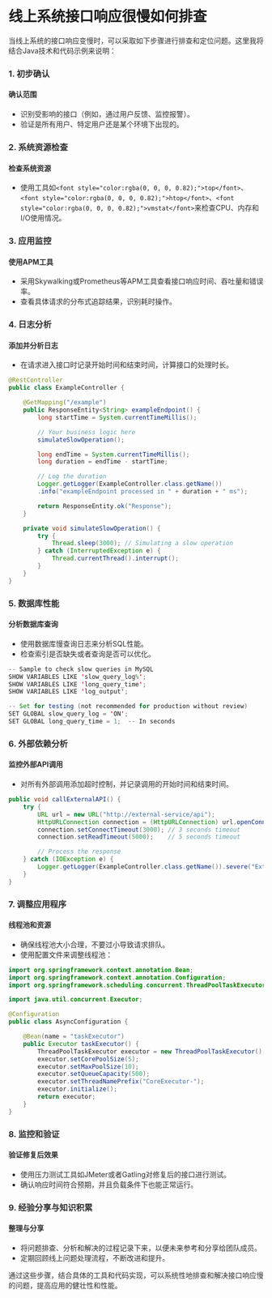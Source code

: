# 线上系统接口响应很慢如何排查

<font style="color:rgba(0, 0, 0, 0.82);">当线上系统的接口响应变慢时，可以采取如下步骤进行排查和定位问题。这里我将结合Java技术和代码示例来说明：</font>

### <font style="color:rgba(0, 0, 0, 0.82);">1. 初步确认</font>

#### <font style="color:rgba(0, 0, 0, 0.82);">确认范围</font>

+ <font style="color:rgba(0, 0, 0, 0.82);">识别受影响的接口（例如，通过用户反馈、监控报警）。</font>
+ <font style="color:rgba(0, 0, 0, 0.82);">验证是所有用户、特定用户还是某个环境下出现的。</font>

### <font style="color:rgba(0, 0, 0, 0.82);">2. 系统资源检查</font>

#### <font style="color:rgba(0, 0, 0, 0.82);">检查系统资源</font>

+ <font style="color:rgba(0, 0, 0, 0.82);">使用工具如</font>`<font style="color:rgba(0, 0, 0, 0.82);">top</font>`<font style="color:rgba(0, 0, 0, 0.82);">、</font>`<font style="color:rgba(0, 0, 0, 0.82);">htop</font>`<font style="color:rgba(0, 0, 0, 0.82);">、</font>`<font style="color:rgba(0, 0, 0, 0.82);">vmstat</font>`<font style="color:rgba(0, 0, 0, 0.82);">来检查CPU、内存和I/O使用情况。</font>

### <font style="color:rgba(0, 0, 0, 0.82);">3. 应用监控</font>

#### <font style="color:rgba(0, 0, 0, 0.82);">使用APM工具</font>

+ <font style="color:rgba(0, 0, 0, 0.82);">采用Skywalking或Prometheus等APM工具查看接口响应时间、吞吐量和错误率。</font>
+ <font style="color:rgba(0, 0, 0, 0.82);">查看具体请求的分布式追踪结果，识别耗时操作。</font>

### <font style="color:rgba(0, 0, 0, 0.82);">4. 日志分析</font>

#### <font style="color:rgba(0, 0, 0, 0.82);">添加并分析日志</font>

+ <font style="color:rgba(0, 0, 0, 0.82);">在请求进入接口时记录开始时间和结束时间，计算接口的处理时长。</font>

```java
@RestController  
public class ExampleController {  

    @GetMapping("/example")  
    public ResponseEntity<String> exampleEndpoint() {  
        long startTime = System.currentTimeMillis();  

        // Your business logic here  
        simulateSlowOperation();  

        long endTime = System.currentTimeMillis();  
        long duration = endTime - startTime;  

        // Log the duration  
        Logger.getLogger(ExampleController.class.getName())  
        .info("exampleEndpoint processed in " + duration + " ms");  

        return ResponseEntity.ok("Response");  
    }  

    private void simulateSlowOperation() {  
        try {  
            Thread.sleep(3000); // Simulating a slow operation  
        } catch (InterruptedException e) {  
            Thread.currentThread().interrupt();  
        }  
    }  
}
```

### <font style="color:rgba(0, 0, 0, 0.82);">5. 数据库性能</font>

#### <font style="color:rgba(0, 0, 0, 0.82);">分析数据库查询</font>

+ <font style="color:rgba(0, 0, 0, 0.82);">使用数据库慢查询日志来分析SQL性能。</font>
+ <font style="color:rgba(0, 0, 0, 0.82);">检查索引是否缺失或者查询是否可以优化。</font>

```java
-- Sample to check slow queries in MySQL  
SHOW VARIABLES LIKE 'slow_query_log%';  
SHOW VARIABLES LIKE 'long_query_time';  
SHOW VARIABLES LIKE 'log_output';  

-- Set for testing (not recommended for production without review)  
SET GLOBAL slow_query_log = 'ON';  
SET GLOBAL long_query_time = 1;  -- In seconds
```

### <font style="color:rgba(0, 0, 0, 0.82);">6. 外部依赖分析</font>

#### <font style="color:rgba(0, 0, 0, 0.82);">监控外部API调用</font>

+ <font style="color:rgba(0, 0, 0, 0.82);">对所有外部调用添加超时控制，并记录调用的开始时间和结束时间。</font>

```java
public void callExternalAPI() {  
    try {  
        URL url = new URL("http://external-service/api");  
        HttpURLConnection connection = (HttpURLConnection) url.openConnection();  
        connection.setConnectTimeout(3000); // 3 seconds timeout  
        connection.setReadTimeout(5000);    // 5 seconds timeout  

        // Process the response  
    } catch (IOException e) {  
        Logger.getLogger(ExampleController.class.getName()).severe("External API call failed: " + e.getMessage());  
    }  
}
```

### <font style="color:rgba(0, 0, 0, 0.82);">7. 调整应用程序</font>

#### <font style="color:rgba(0, 0, 0, 0.82);">线程池和资源</font>

+ <font style="color:rgba(0, 0, 0, 0.82);">确保线程池大小合理，不要过小导致请求排队。</font>
+ <font style="color:rgba(0, 0, 0, 0.82);">使用配置文件来调整线程池：</font>

```java
import org.springframework.context.annotation.Bean;  
import org.springframework.context.annotation.Configuration;  
import org.springframework.scheduling.concurrent.ThreadPoolTaskExecutor;  

import java.util.concurrent.Executor;  

@Configuration  
public class AsyncConfiguration {  

    @Bean(name = "taskExecutor")  
    public Executor taskExecutor() {  
        ThreadPoolTaskExecutor executor = new ThreadPoolTaskExecutor();  
        executor.setCorePoolSize(5);  
        executor.setMaxPoolSize(10);  
        executor.setQueueCapacity(500);  
        executor.setThreadNamePrefix("CoreExecutor-");  
        executor.initialize();  
        return executor;  
    }  
}
```

### <font style="color:rgba(0, 0, 0, 0.82);">8. 监控和验证</font>

#### <font style="color:rgba(0, 0, 0, 0.82);">验证修复后效果</font>

+ <font style="color:rgba(0, 0, 0, 0.82);">使用压力测试工具如JMeter或者Gatling对修复后的接口进行测试。</font>
+ <font style="color:rgba(0, 0, 0, 0.82);">确认响应时间符合预期，并且负载条件下也能正常运行。</font>

### <font style="color:rgba(0, 0, 0, 0.82);">9. 经验分享与知识积累</font>

#### <font style="color:rgba(0, 0, 0, 0.82);">整理与分享</font>

+ <font style="color:rgba(0, 0, 0, 0.82);">将问题排查、分析和解决的过程记录下来，以便未来参考和分享给团队成员。</font>
+ <font style="color:rgba(0, 0, 0, 0.82);">定期回顾线上问题处理流程，不断改进和提升。</font>

<font style="color:rgba(0, 0, 0, 0.82);">通过这些步骤，结合具体的工具和代码实现，可以系统性地排查和解决接口响应慢的问题，提高应用的健壮性和性能。</font>
